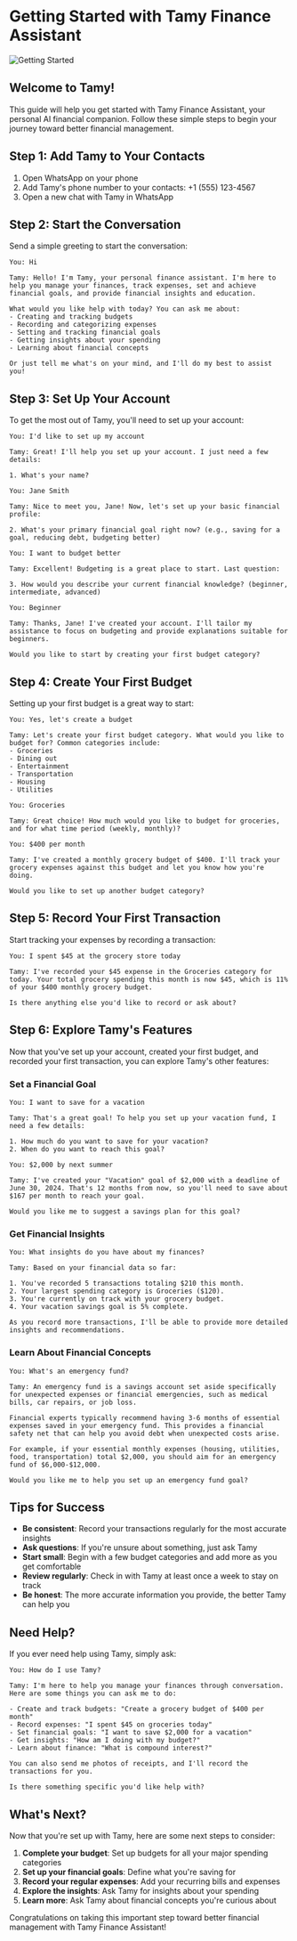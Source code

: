 # Getting Started with Tamy Finance Assistant

![Getting Started](https://via.placeholder.com/800x400?text=Getting+Started)

## Welcome to Tamy!

This guide will help you get started with Tamy Finance Assistant, your personal AI financial companion. Follow these simple steps to begin your journey toward better financial management.

## Step 1: Add Tamy to Your Contacts

1. Open WhatsApp on your phone
2. Add Tamy's phone number to your contacts: +1 (555) 123-4567
3. Open a new chat with Tamy in WhatsApp

## Step 2: Start the Conversation

Send a simple greeting to start the conversation:

```
You: Hi

Tamy: Hello! I'm Tamy, your personal finance assistant. I'm here to help you manage your finances, track expenses, set and achieve financial goals, and provide financial insights and education.

What would you like help with today? You can ask me about:
- Creating and tracking budgets
- Recording and categorizing expenses
- Setting and tracking financial goals
- Getting insights about your spending
- Learning about financial concepts

Or just tell me what's on your mind, and I'll do my best to assist you!
```

## Step 3: Set Up Your Account

To get the most out of Tamy, you'll need to set up your account:

```
You: I'd like to set up my account

Tamy: Great! I'll help you set up your account. I just need a few details:

1. What's your name?

You: Jane Smith

Tamy: Nice to meet you, Jane! Now, let's set up your basic financial profile:

2. What's your primary financial goal right now? (e.g., saving for a goal, reducing debt, budgeting better)

You: I want to budget better

Tamy: Excellent! Budgeting is a great place to start. Last question:

3. How would you describe your current financial knowledge? (beginner, intermediate, advanced)

You: Beginner

Tamy: Thanks, Jane! I've created your account. I'll tailor my assistance to focus on budgeting and provide explanations suitable for beginners.

Would you like to start by creating your first budget category?
```

## Step 4: Create Your First Budget

Setting up your first budget is a great way to start:

```
You: Yes, let's create a budget

Tamy: Let's create your first budget category. What would you like to budget for? Common categories include:
- Groceries
- Dining out
- Entertainment
- Transportation
- Housing
- Utilities

You: Groceries

Tamy: Great choice! How much would you like to budget for groceries, and for what time period (weekly, monthly)?

You: $400 per month

Tamy: I've created a monthly grocery budget of $400. I'll track your grocery expenses against this budget and let you know how you're doing.

Would you like to set up another budget category?
```

## Step 5: Record Your First Transaction

Start tracking your expenses by recording a transaction:

```
You: I spent $45 at the grocery store today

Tamy: I've recorded your $45 expense in the Groceries category for today. Your total grocery spending this month is now $45, which is 11% of your $400 monthly grocery budget.

Is there anything else you'd like to record or ask about?
```

## Step 6: Explore Tamy's Features

Now that you've set up your account, created your first budget, and recorded your first transaction, you can explore Tamy's other features:

### Set a Financial Goal

```
You: I want to save for a vacation

Tamy: That's a great goal! To help you set up your vacation fund, I need a few details:

1. How much do you want to save for your vacation?
2. When do you want to reach this goal?

You: $2,000 by next summer

Tamy: I've created your "Vacation" goal of $2,000 with a deadline of June 30, 2024. That's 12 months from now, so you'll need to save about $167 per month to reach your goal.

Would you like me to suggest a savings plan for this goal?
```

### Get Financial Insights

```
You: What insights do you have about my finances?

Tamy: Based on your financial data so far:

1. You've recorded 5 transactions totaling $210 this month.
2. Your largest spending category is Groceries ($120).
3. You're currently on track with your grocery budget.
4. Your vacation savings goal is 5% complete.

As you record more transactions, I'll be able to provide more detailed insights and recommendations.
```

### Learn About Financial Concepts

```
You: What's an emergency fund?

Tamy: An emergency fund is a savings account set aside specifically for unexpected expenses or financial emergencies, such as medical bills, car repairs, or job loss.

Financial experts typically recommend having 3-6 months of essential expenses saved in your emergency fund. This provides a financial safety net that can help you avoid debt when unexpected costs arise.

For example, if your essential monthly expenses (housing, utilities, food, transportation) total $2,000, you should aim for an emergency fund of $6,000-$12,000.

Would you like me to help you set up an emergency fund goal?
```

## Tips for Success

- **Be consistent**: Record your transactions regularly for the most accurate insights
- **Ask questions**: If you're unsure about something, just ask Tamy
- **Start small**: Begin with a few budget categories and add more as you get comfortable
- **Review regularly**: Check in with Tamy at least once a week to stay on track
- **Be honest**: The more accurate information you provide, the better Tamy can help you

## Need Help?

If you ever need help using Tamy, simply ask:

```
You: How do I use Tamy?

Tamy: I'm here to help you manage your finances through conversation. Here are some things you can ask me to do:

- Create and track budgets: "Create a grocery budget of $400 per month"
- Record expenses: "I spent $45 on groceries today"
- Set financial goals: "I want to save $2,000 for a vacation"
- Get insights: "How am I doing with my budget?"
- Learn about finance: "What is compound interest?"

You can also send me photos of receipts, and I'll record the transactions for you.

Is there something specific you'd like help with?
```

## What's Next?

Now that you're set up with Tamy, here are some next steps to consider:

1. **Complete your budget**: Set up budgets for all your major spending categories
2. **Set up your financial goals**: Define what you're saving for
3. **Record your regular expenses**: Add your recurring bills and expenses
4. **Explore the insights**: Ask Tamy for insights about your spending
5. **Learn more**: Ask Tamy about financial concepts you're curious about

Congratulations on taking this important step toward better financial management with Tamy Finance Assistant!
